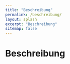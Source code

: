```yaml
---
title: "Beschreibung"
permalink: /beschreibung/
layout: splash
excerpt: "Beschreibung"
sitemap: false
---
```

<style>
 td {
    vertical-align: middle;
}
</style>

<h1>Beschreibung</h1>
